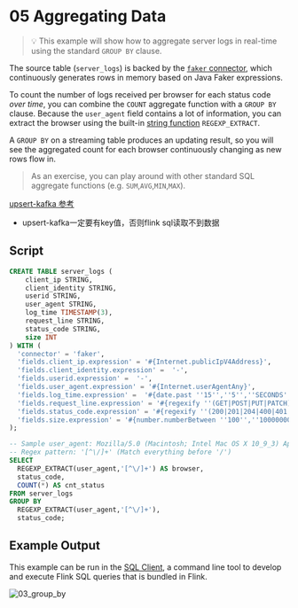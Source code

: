 # 05 Aggregating Data

> :bulb: This example will show how to aggregate server logs in real-time using the standard `GROUP BY` clause.

The source table (`server_logs`) is backed by the [`faker` connector](https://flink-packages.org/packages/flink-faker), which continuously generates rows in memory based on Java Faker expressions.

To count the number of logs received per browser for each status code _over time_, you can combine the `COUNT` aggregate function with a `GROUP BY` clause. Because the `user_agent` field contains a lot of information, you can extract the browser using the built-in [string function](https://ci.apache.org/projects/flink/flink-docs-stable/docs/dev/table/functions/systemfunctions/#string-functions) `REGEXP_EXTRACT`.

A `GROUP BY` on a streaming table produces an updating result, so you will see the aggregated count for each browser continuously changing as new rows flow in.

> As an exercise, you can play around with other standard SQL aggregate functions (e.g. `SUM`,`AVG`,`MIN`,`MAX`).

[upsert-kafka 参考](https://cwiki.apache.org/confluence/display/Flink/FLIP-149%3A+Introduce+the+upsert-kafka+Connector)
- upsert-kafka一定要有key值，否则flink sql读取不到数据
## Script

```sql
CREATE TABLE server_logs ( 
    client_ip STRING,
    client_identity STRING, 
    userid STRING, 
    user_agent STRING,
    log_time TIMESTAMP(3),
    request_line STRING, 
    status_code STRING, 
    size INT
) WITH (
  'connector' = 'faker', 
  'fields.client_ip.expression' = '#{Internet.publicIpV4Address}',
  'fields.client_identity.expression' =  '-',
  'fields.userid.expression' =  '-',
  'fields.user_agent.expression' = '#{Internet.userAgentAny}',
  'fields.log_time.expression' =  '#{date.past ''15'',''5'',''SECONDS''}',
  'fields.request_line.expression' = '#{regexify ''(GET|POST|PUT|PATCH){1}''} #{regexify ''(/search\.html|/login\.html|/prod\.html|cart\.html|/order\.html){1}''} #{regexify ''(HTTP/1\.1|HTTP/2|/HTTP/1\.0){1}''}',
  'fields.status_code.expression' = '#{regexify ''(200|201|204|400|401|403|301){1}''}',
  'fields.size.expression' = '#{number.numberBetween ''100'',''10000000''}'
);

-- Sample user_agent: Mozilla/5.0 (Macintosh; Intel Mac OS X 10_9_3) AppleWebKit/537.75.14 (KHTML, like Gecko) Version/7.0.3 Safari/7046A194A
-- Regex pattern: '[^\/]+' (Match everything before '/')
SELECT 
  REGEXP_EXTRACT(user_agent,'[^\/]+') AS browser,
  status_code, 
  COUNT(*) AS cnt_status
FROM server_logs
GROUP BY 
  REGEXP_EXTRACT(user_agent,'[^\/]+'),
  status_code;
```

## Example Output

This example can be run in the [SQL Client](https://ci.apache.org/projects/flink/flink-docs-stable/dev/table/sqlClient.html), a command line tool to develop and execute Flink SQL queries that is bundled in Flink.

![03_group_by](https://user-images.githubusercontent.com/23521087/101014385-19293780-3566-11eb-9d81-9c99d6ffa7e4.gif)
